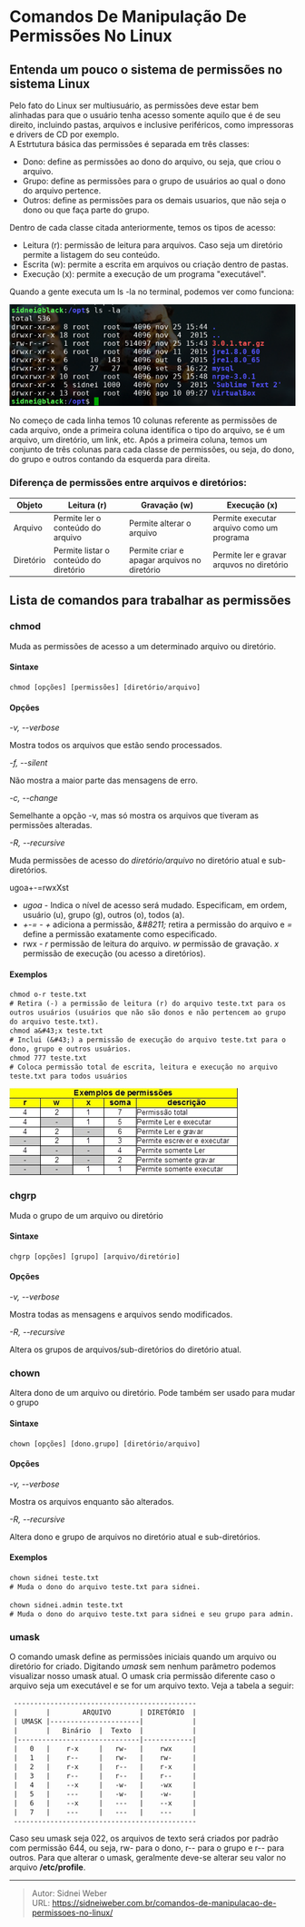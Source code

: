 # Comandos De Manipulação De Permissões No Linux

## Entenda um pouco o sistema de permissões no sistema Linux

Pelo fato do Linux ser multiusuário, as permissões deve estar bem alinhadas para que o usuário tenha acesso somente aquilo que é de seu direito, incluindo pastas, arquivos e inclusive periféricos, como impressoras e drivers de CD por exemplo.  
A Estrtutura básica das permissões é separada em três classes:

  * Dono: define as permissões ao dono do arquivo, ou seja, que criou o arquivo.
  * Grupo: define as permissões para o grupo de usuários ao qual o dono do arquivo pertence.
  * Outros: define as permissões para os demais usuarios, que não seja o dono ou que faça parte do grupo.

Dentro de cada classe citada anteriormente, temos os tipos de acesso:

  * Leitura (r): permissão de leitura para arquivos. Caso seja um diretório permite a listagem do seu conteúdo.
  * Escrita (w): permite a escrita em arquivos ou criação dentro de pastas.
  * Execução (x): permite a execução de um programa &#34;executável&#34;.

Quando a gente executa um ls -la no terminal, podemos ver como funciona:

![ls &gt;&lt;](/img/uploads/2016/12/Selecao_003.png)

No começo de cada linha temos 10 colunas referente as permissões de cada arquivo, onde a primeira coluna identifica o tipo do arquivo, se é um arquivo, um diretório, um link, etc. Após a primeira coluna, temos um conjunto de três colunas para cada classe de permissões, ou seja, do dono, do grupo e outros contando da esquerda para direita.

### Diferença de permissões entre arquivos e diretórios:

| Objeto  | Leitura (r) | Gravação (w) | Execução (x) |
|---|---|---|---|
| Arquivo | Permite ler o conteúdo do arquivo | Permite alterar o arquivo | Permite executar arquivo como um programa |
| Diretório | Permite listar o conteúdo do diretório | Permite criar e apagar arquivos no diretório | Permite ler e gravar arquvos no diretório |

## Lista de comandos para trabalhar as permissões

### chmod

Muda as permissões de acesso a um determinado arquivo ou diretório.

#### Sintaxe

```shell
chmod [opções] [permissões] [diretório/arquivo]
```

#### Opções

_-v, --verbose_

Mostra todos os arquivos que estão sendo processados.

_-f, --silent_

Não mostra a maior parte das mensagens de erro.

_-c, --change_

Semelhante a opção -v, mas só mostra os arquivos que tiveram as permissões alteradas.

_-R, --recursive_

Muda permissões de acesso do _diretório/arquivo_ no diretório atual e sub-diretórios.

ugoa&#43;-=rwxXst

  * _ugoa_ - Indica o nível de acesso será mudado. Especificam, em ordem, usuário (u), grupo (g), outros (o), todos (a).
  * _&#43;-=_ - _&#43;_ adiciona a permissão, _&amp;#8211;_ retira a permissão do arquivo e _=_ define a permissão exatamente como especificado.
  * rwx - _r_ permissão de leitura do arquivo. _w_ permissão de gravação. _x_ permissão de execução (ou acesso a diretórios).

#### Exemplos

```shell
chmod o-r teste.txt
# Retira (-) a permissão de leitura (r) do arquivo teste.txt para os outros usuários (usuários que não são donos e não pertencem ao grupo do arquivo teste.txt).
chmod a&#43;x teste.txt
# Inclui (&#43;) a permissão de execução do arquivo teste.txt para o dono, grupo e outros usuários.
chmod 777 teste.txt
# Coloca permissão total de escrita, leitura e execução no arquivo teste.txt para todos usuários
```

![chmod &gt;&lt;](/img/uploads/2016/12/Selecao_004.png)

### chgrp

Muda o grupo de um arquivo ou diretório

#### Sintaxe

```shell
chgrp [opções] [grupo] [arquivo/diretório]
```

#### Opções

_-v, --verbose_

Mostra todas as mensagens e arquivos sendo modificados.

_-R, --recursive_

Altera os grupos de arquivos/sub-diretórios do diretório atual.

### chown

Altera dono de um arquivo ou diretório. Pode também ser usado para mudar o grupo

#### Sintaxe

```shell
chown [opções] [dono.grupo] [diretório/arquivo]
```

#### Opções

_-v, --verbose_

Mostra os arquivos enquanto são alterados.

_-R, --recursive_

Altera dono e grupo de arquivos no diretório atual e sub-diretórios.

#### Exemplos

```shell
chown sidnei teste.txt
# Muda o dono do arquivo teste.txt para sidnei.

chown sidnei.admin teste.txt
# Muda o dono do arquivo teste.txt para sidnei e seu grupo para admin.
```

### umask

O comando umask define as permissões iniciais quando um arquivo ou diretório for criado. Digitando _umask_ sem nenhum parâmetro podemos visualizar nosso umask atual. O umask cria permissão diferente caso o arquivo seja um executável e se for um arquivo texto. Veja a tabela a seguir:

     ---------------------------------------------
     |       |        ARQUIVO       | DIRETÓRIO  |
     | UMASK |----------------------|            |
     |       |   Binário  |  Texto  |            |
     |------------------------------|------------|
     |   0   |    r-x     |   rw-   |    rwx     |
     |   1   |    r--     |   rw-   |    rw-     |
     |   2   |    r-x     |   r--   |    r-x     |
     |   3   |    r--     |   r--   |    r--     |
     |   4   |    --x     |   -w-   |    -wx     |
     |   5   |    ---     |   -w-   |    -w-     |
     |   6   |    --x     |   ---   |    --x     |
     |   7   |    ---     |   ---   |    ---     |
     ---------------------------------------------

Caso seu umask seja 022, os arquivos de texto será criados por padrão com permissão 644, ou seja, rw- para o dono, r-- para o grupo e r-- para outros. Para que alterar o umask, geralmente deve-se alterar seu valor no arquivo **/etc/profile**.

---

> Autor: Sidnei Weber  
> URL: https://sidneiweber.com.br/comandos-de-manipulacao-de-permissoes-no-linux/  

